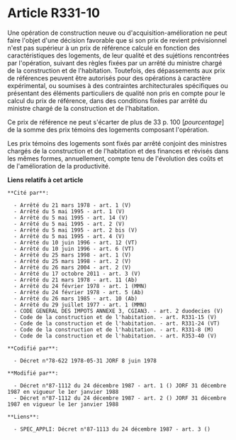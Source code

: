 # Article R331-10

Une opération de construction neuve ou d'acquisition-amélioration ne peut faire l'objet d'une décision favorable que si son
prix de revient prévisionnel n'est pas supérieur à un prix de référence calculé en fonction des caractéristiques des
logements, de leur qualité et des sujétions rencontrées par l'opération, suivant des règles fixées par un arrêté du ministre
chargé de la construction et de l'habitation. Toutefois, des dépassements aux prix de références peuvent être autorisés pour
des opérations à caractère expérimental, ou soumises à des contraintes architecturales spécifiques ou présentant des éléments
particuliers de qualité non pris en compte pour le calcul du prix de référence, dans des conditions fixées par arrêté du
ministre chargé de la construction et de l'habitation.

Ce prix de référence ne peut s'écarter de plus de 33 p. 100 [*pourcentage*] de la somme des prix témoins des logements
composant l'opération.

Les prix témoins des logements sont fixés par arrêté conjoint des ministres chargés de la construction et de l'habitation et
des finances et révisés dans les mêmes formes, annuellement, compte tenu de l'évolution des coûts et de l'amélioration de la
productivité.

**Liens relatifs à cet article**

	**Cité par**:

	  - Arrêté du 21 mars 1978 - art. 1 (V)
	  - Arrêté du 5 mai 1995 - art. 1 (V)
	  - Arrêté du 5 mai 1995 - art. 14 (V)
	  - Arrêté du 5 mai 1995 - art. 2 (V)
	  - Arrêté du 5 mai 1995 - art. 2 bis (V)
	  - Arrêté du 5 mai 1995 - art. 4 (V)
	  - Arrêté du 10 juin 1996 - art. 12 (VT)
	  - Arrêté du 10 juin 1996 - art. 6 (VT)
	  - Arrêté du 25 mars 1998 - art. 1 (V)
	  - Arrêté du 25 mars 1998 - art. 2 (V)
	  - Arrêté du 26 mars 2004 - art. 2 (V)
	  - Arrêté du 17 octobre 2011 - art. 3 (V)
	  - Arrêté du 21 mars 1978 - art. 11 (Ab)
	  - Arrêté du 24 février 1978 - art. 1 (MMN)
	  - Arrêté du 24 février 1978 - art. 5 (Ab)
	  - Arrêté du 26 mars 1985 - art. 10 (Ab)
	  - Arrêté du 29 juillet 1977 - art. 1 (MMN)
	  - CODE GENERAL DES IMPOTS ANNEXE 3, CGIAN3. - art. 2 duodecies (V)
	  - Code de la construction et de l'habitation. - art. R331-15 (V)
	  - Code de la construction et de l'habitation. - art. R331-24 (VT)
	  - Code de la construction et de l'habitation. - art. R331-8 (M)
	  - Code de la construction et de l'habitation. - art. R353-40 (V)

	**Codifié par**:

	  - Décret n°78-622 1978-05-31 JORF 8 juin 1978

	**Modifié par**:

	  - Décret n°87-1112 du 24 décembre 1987 - art. 1 () JORF 31 décembre 1987 en vigueur le 1er janvier 1988
	  - Décret n°87-1112 du 24 décembre 1987 - art. 2 () JORF 31 décembre 1987 en vigueur le 1er janvier 1988

	**Liens**:

	  - SPEC_APPLI: Décret n°87-1113 du 24 décembre 1987 - art. 3 ()
